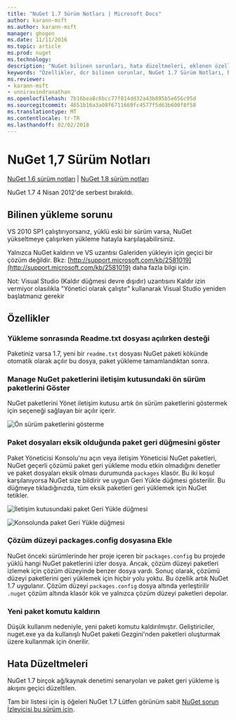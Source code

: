 ```yaml
---
title: "NuGet 1.7 Sürüm Notları | Microsoft Docs"
author: karann-msft
ms.author: karann-msft
manager: ghogen
ms.date: 11/11/2016
ms.topic: article
ms.prod: nuget
ms.technology: 
description: "NuGet bilinen sorunları, hata düzeltmeleri, eklenen özellikleri ve dcr dahil olmak üzere 1.7 için sürüm notları."
keywords: "Özellikler, dcr bilinen sorunlar, NuGet 1.7 Sürüm Notları, hata düzeltmeleri eklendi"
ms.reviewer:
- karann-msft
- unniravindranathan
ms.openlocfilehash: 7b16bea8c6bcc77f814dd32a43b895b5e656c95d
ms.sourcegitcommit: 4651b16a3a08f6711669fc4577f5d63b600f8f58
ms.translationtype: MT
ms.contentlocale: tr-TR
ms.lasthandoff: 02/02/2018
---
```

# <a name="nuget-17-release-notes"></a>NuGet 1,7 Sürüm Notları

[NuGet 1.6 sürüm notları](../release-notes/nuget-1.6.md) | [NuGet 1.8 sürüm notları](../release-notes/nuget-1.8.md)

NuGet 1.7 4 Nisan 2012'de serbest bırakıldı.

## <a name="known-installation-issue"></a>Bilinen yükleme sorunu
VS 2010 SP1 çalıştırıyorsanız, yüklü eski bir sürüm varsa, NuGet yükseltmeye çalışırken yükleme hatayla karşılaşabilirsiniz.

Yalnızca NuGet kaldırın ve VS uzantısı Galeriden yükleyin için geçici bir çözüm değildir.  Bkz: [http://support.microsoft.com/kb/2581019](http://support.microsoft.com/kb/2581019) daha fazla bilgi için.

Not: Visual Studio (Kaldır düğmesi devre dışıdır) uzantısını Kaldır izin vermiyor olasılıkla "Yönetici olarak çalıştır" kullanarak Visual Studio yeniden başlatmanız gerekir

## <a name="features"></a>Özellikler

### <a name="support-opening-readmetxt-file-after-installation"></a>Yükleme sonrasında Readme.txt dosyası açılırken desteği
Paketiniz varsa 1.7, yeni bir `readme.txt` dosyası NuGet paketi kökünde otomatik olarak açılır bu dosya, paket yükleme tamamlandıktan sonra.

### <a name="show-prerelease-packages-in-the-manage-nuget-packages-dialog"></a>Manage NuGet paketlerini iletişim kutusundaki ön sürüm paketlerini Göster
NuGet paketlerini Yönet iletişim kutusu artık ön sürüm paketlerini göstermek için seçeneği sağlayan bir açılır içerir.

![Ön sürüm paketlerini gösterme](./media/prerelease-dropdown.png)

### <a name="show-package-restore-button-when-package-files-are-missing"></a>Paket dosyaları eksik olduğunda paket geri düğmesini göster
Paket Yöneticisi Konsolu'nu açın veya iletişim Yöneticisi NuGet paketleri, NuGet geçerli çözümü paket geri yükleme modu etkin olmadığını denetler ve paket dosyaları eksik olması durumunda `packages` klasör. Bu iki koşul karşılanıyorsa NuGet size bildirir ve uygun Geri Yükle düğmesi gösterilir. Bu düğmeye tıkladığınızda, tüm eksik paketleri geri yüklemek için NuGet tetikler.

![İletişim kutusundaki paket Geri Yükle düğmesi](./media/packagerestore-dialog.png)

![Konsolunda paket Geri Yükle düğmesi](./media/packagerestore-console.png)

### <a name="add-solution-level-packagesconfig-file"></a>Çözüm düzeyi packages.config dosyasına Ekle
NuGet önceki sürümlerinde her proje içeren bir `packages.config` bu projede yüklü hangi NuGet paketlerini izler dosya. Ancak, çözüm düzeyi paketleri izlemek için çözüm düzeyinde benzer dosya vardı. Sonuç olarak, çözümü düzeyi paketlerini geri yüklemek için hiçbir yolu yoktu.
Bu özellik artık NuGet 1.7 uygulanır. Çözüm düzeyi `packages.config` dosya altında yerleştirilir `.nuget` çözüm altında klasör kök ve yalnızca çözüm düzeyi paketleri depolar.

### <a name="remove-new-package-command"></a>Yeni paket komutu kaldırın
Düşük kullanım nedeniyle, yeni paketi komutu kaldırılmıştır. Geliştiriciler, nuget.exe ya da kullanışlı NuGet paketi Gezgini'nden paketleri oluşturmak üzere kullanmak için önerilir.

## <a name="bug-fixes"></a>Hata Düzeltmeleri
NuGet 1.7 birçok ağ/kaynak denetimi senaryoları ve paket geri yükleme iş akışını geçici düzeltilen.

Tam bir listesi için iş öğeleri NuGet 1.7 Lütfen görünüm sabit [NuGet sorun İzleyicisi bu sürüm için](http://nuget.codeplex.com/workitem/list/advanced?keyword=&status=Closed&type=All&priority=All&release=NuGet%201.7&assignedTo=All&component=All&sortField=Votes&sortDirection=Descending&page=0).
